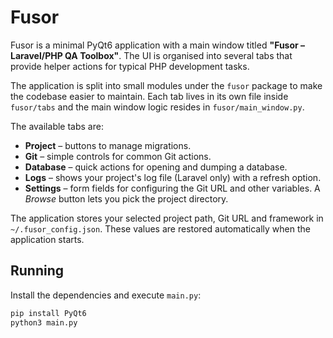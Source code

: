 # Fusor

Fusor is a minimal PyQt6 application with a main window titled
**"Fusor – Laravel/PHP QA Toolbox"**. The UI is organised into several tabs
that provide helper actions for typical PHP development tasks.

The application is split into small modules under the `fusor` package to make
the codebase easier to maintain. Each tab lives in its own file inside
`fusor/tabs` and the main window logic resides in `fusor/main_window.py`.

The available tabs are:

- **Project** – buttons to manage migrations.
- **Git** – simple controls for common Git actions.
- **Database** – quick actions for opening and dumping a database.
- **Logs** – shows your project's log file (Laravel only) with a refresh option.
- **Settings** – form fields for configuring the Git URL and other variables. A
  *Browse* button lets you pick the project directory.

The application stores your selected project path, Git URL and framework in
`~/.fusor_config.json`. These values are restored automatically when the
application starts.

## Running

Install the dependencies and execute `main.py`:

```bash
pip install PyQt6
python3 main.py
```
